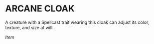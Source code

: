 # ARCANE CLOAK

A creature with a Spellcast trait wearing this cloak can adjust its color, texture, and size at will.

*Item*
